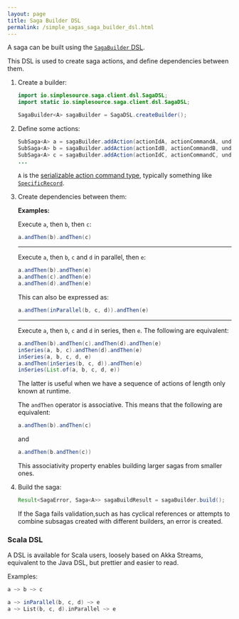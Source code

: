 ```yaml
---
layout: page
title: Saga Builder DSL
permalink: /simple_sagas_saga_builder_dsl.html
---
```


A saga can be built using the [`SagaBuilder` DSL](/apidocs-sagas/io/simplesource/saga/client/dsl/SagaDSL.html).

This DSL is used to create saga actions, and define dependencies between them.
1. Create a builder:
    ```java
    import io.simplesource.saga.client.dsl.SagaDSL;
    import static io.simplesource.saga.client.dsl.SagaDSL;
    
    SagaBuilder<A> sagaBuilder = SagaDSL.createBuilder();
    ```

1. Define some actions:
    ```java
    SubSaga<A> a = sagaBuilder.addAction(actionIdA, actionCommandA, undoCommandA);
    SubSaga<A> b = sagaBuilder.addAction(actionIdB, actionCommandB, undoCommandB);
    SubSaga<A> c = sagaBuilder.addAction(actionIdC, actionCommandC, undoCommandC);
    ...
    ```
    `A` is the [serializable action command type](/simple_sagas_serialization.html), typically something like 
    [`SpecificRecord`](https://avro.apache.org/docs/1.8.2/api/java/org/apache/avro/specific/SpecificRecord.html).


1. Create dependencies between them:

    **Examples:**
    
    Execute `a`, then `b`, then `c`:
    ```java
    a.andThen(b).andThen(c)
    ```
    
    ----------
    
    Execute `a`, then `b`, `c` and `d` in parallel, then `e`:
    ```java
    a.andThen(b).andThen(e)
    a.andThen(c).andThen(e)
    a.andThen(d).andThen(e)
    ```
    This can also be expressed as:
    ```java
    a.andThen(inParallel(b, c, d)).andThen(e)
    ```
    
    ----------
    
    Execute `a`, then `b`, `c` and `d` in series, then `e`. The following are equivalent:

    ```java
    a.andThen(b).andThen(c).andThen(d).andThen(e)
    inSeries(a, b, c).andThen(d).andThen(e)
    inSeries(a, b, c, d, e)
    a.andThen(inSeries(b, c, d)).andThen(e)
    inSeries(List.of(a, b, c, d, e))
    ```
    The latter is useful when we have a sequence of actions of length only known at runtime.
    
    The `andThen` operator is associative. This means that the following are equivalent:
    ```java
    a.andThen(b).andThen(c)
    ```
    and
    ```java
    a.andThen(b.andThen(c))
    ```
    This associativity property enables building larger sagas from smaller ones.

1. Build the saga:
    ```java
    Result<SagaError, Saga<A>> sagaBuildResult = sagaBuilder.build();
    ```
    
    If the Saga fails validation,such as has cyclical references or attempts to combine subsagas created with different builders, an error is created.


### Scala DSL

A DSL is available for Scala users, loosely based on Akka Streams, equivalent to the Java DSL, but prettier and easier to read.

Examples:
```scala
a ~> b ~> c
```
```scala
a ~> inParallel(b, c, d) ~> e
a ~> List(b, c, d).inParallel ~> e
```
  
